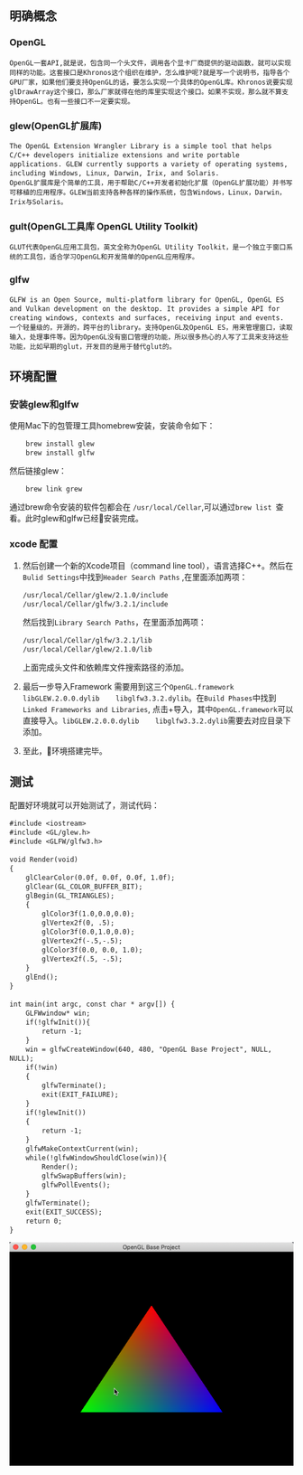 
## 明确概念

### OpenGL
    OpenGL一套API,就是说，包含同一个头文件，调用各个显卡厂商提供的驱动函数，就可以实现同样的功能。这套接口是Khronos这个组织在维护，怎么维护呢?就是写一个说明书，指导各个GPU厂家，如果他们要支持OpenGL的话，要怎么实现一个具体的OpenGL库。Khronos说要实现glDrawArray这个接口，那么厂家就得在他的库里实现这个接口。如果不实现，那么就不算支持OpenGL。也有一些接口不一定要实现。

### glew(OpenGL扩展库) 
    The OpenGL Extension Wrangler Library is a simple tool that helps C/C++ developers initialize extensions and write portable applications. GLEW currently supports a variety of operating systems, including Windows, Linux, Darwin, Irix, and Solaris.
    OpenGL扩展库是个简单的工具，用于帮助C/C++开发者初始化扩展（OpenGL扩展功能）并书写可移植的应用程序。GLEW当前支持各种各样的操作系统，包含Windows，Linux，Darwin，Irix与Solaris。

### gult(OpenGL工具库 OpenGL Utility Toolkit)
    GLUT代表OpenGL应用工具包，英文全称为OpenGL Utility Toolkit，是一个独立于窗口系统的工具包，适合学习OpenGL和开发简单的OpenGL应用程序。

### glfw
    GLFW is an Open Source, multi-platform library for OpenGL, OpenGL ES and Vulkan development on the desktop. It provides a simple API for creating windows, contexts and surfaces, receiving input and events.
    一个轻量级的，开源的，跨平台的library。支持OpenGL及OpenGL ES，用来管理窗口，读取输入，处理事件等。因为OpenGL没有窗口管理的功能，所以很多热心的人写了工具来支持这些功能，比如早期的glut，开发目的是用于替代glut的。

## 环境配置

### 安装glew和glfw
使用Mac下的包管理工具homebrew安装，安装命令如下：
```
    brew install glew
    brew install glfw
```
然后链接glew：
```
    brew link grew
```
通过brew命令安装的软件包都会在 `/usr/local/Cellar`,可以通过`brew list `查看。此时glew和glfw已经安装完成。

### xcode 配置
1. 然后创建一个新的Xcode项目（command line tool），语言选择C++。然后在`Bulid Settings`中找到`Header Search Paths` ,在里面添加两项：
    ```
    /usr/local/Cellar/glew/2.1.0/include 
    /usr/local/Cellar/glfw/3.2.1/include
    ```
    然后找到`Library Search Paths`，在里面添加两项：
    ```
    /usr/local/Cellar/glfw/3.2.1/lib 
    /usr/local/Cellar/glew/2.1.0/lib
    ```
    上面完成头文件和依赖库文件搜索路径的添加。
    
2.  最后一步导入Framework 需要用到这三个`OpenGL.framework    libGLEW.2.0.0.dylib    libglfw3.3.2.dylib`。在`Build Phases`中找到`Linked Frameworks and Libraries`, 点击+导入，其中`OpenGL.framework`可以直接导入。`libGLEW.2.0.0.dylib    libglfw3.3.2.dylib`需要去对应目录下添加。

3. 至此，环境搭建完毕。

## 测试
配置好环境就可以开始测试了，测试代码：
```
#include <iostream>
#include <GL/glew.h>
#include <GLFW/glfw3.h>
 
void Render(void)
{
    glClearColor(0.0f, 0.0f, 0.0f, 1.0f);
    glClear(GL_COLOR_BUFFER_BIT);
    glBegin(GL_TRIANGLES);
    {
        glColor3f(1.0,0.0,0.0);
        glVertex2f(0, .5);
        glColor3f(0.0,1.0,0.0);
        glVertex2f(-.5,-.5);
        glColor3f(0.0, 0.0, 1.0);
        glVertex2f(.5, -.5);
    }
    glEnd();
}
 
int main(int argc, const char * argv[]) {
    GLFWwindow* win;
    if(!glfwInit()){
        return -1;
    }
    win = glfwCreateWindow(640, 480, "OpenGL Base Project", NULL, NULL);
    if(!win)
    {
        glfwTerminate();
        exit(EXIT_FAILURE);
    }
    if(!glewInit())
    {
        return -1;
    }
    glfwMakeContextCurrent(win);
    while(!glfwWindowShouldClose(win)){
        Render();
        glfwSwapBuffers(win);
        glfwPollEvents();
    }
    glfwTerminate();
    exit(EXIT_SUCCESS);
    return 0;
}
```
![cmd-markdown-logo](https://github.com/ItsSecrets/DailyNote/blob/master/image/WX20181226-140227.png?raw=true)























